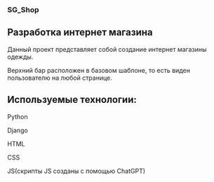 <h3>SG_Shop</h3>
<h2>Разработка интернет магазина</h2>
<p>Данный проект представляет собой создание интернет магазины одежды.</p>
<p>Верхний бар расположен в базовом шаблоне, то есть виден пользователю на любой странице.</p>



<h2>Используемые технологии:</h2>
<p>Python</p>
<p>Django</p>
<p>HTML</p>
<p>CSS</p>
<p>JS(скрипты JS созданы с помощью ChatGPT)</p>



